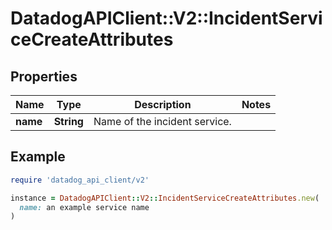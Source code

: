 # DatadogAPIClient::V2::IncidentServiceCreateAttributes

## Properties

| Name | Type | Description | Notes |
| ---- | ---- | ----------- | ----- |
| **name** | **String** | Name of the incident service. |  |

## Example

```ruby
require 'datadog_api_client/v2'

instance = DatadogAPIClient::V2::IncidentServiceCreateAttributes.new(
  name: an example service name
)
```

